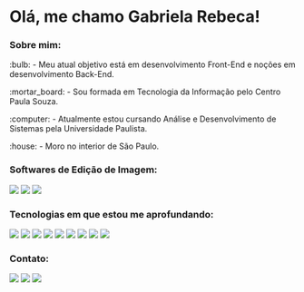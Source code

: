 <h1>Olá, me chamo Gabriela Rebeca!</h1>

<h3>Sobre mim:</h3>
<p>:bulb: - Meu atual objetivo está em desenvolvimento Front-End e noções em desenvolvimento Back-End.</p>
<p>:mortar_board: - Sou formada em Tecnologia da Informação pelo Centro Paula Souza.</p> 
<p>:computer: - Atualmente estou cursando Análise e Desenvolvimento de Sistemas pela Universidade Paulista.</p> 
<p>:house: - Moro no interior de São Paulo.</p> 

<h3>Softwares de Edição de Imagem:</h3>
<div>
<img src="https://img.shields.io/badge/Adobe%20Illustrator-FF9A00?style=for-the-badge&logo=adobe%20illustrator&logoColor=white"/>
<img src="https://img.shields.io/badge/Adobe%20Photoshop-31A8FF?style=for-the-badge&logo=Adobe%20Photoshop&logoColor=black"/>
<img src="https://img.shields.io/badge/Canva-%2300C4CC.svg?&style=for-the-badge&logo=Canva&logoColor=white"/>
</div>

<h3>Tecnologias em que estou me aprofundando:</h3>
<div>
<img src="https://img.shields.io/badge/CSS3-1572B6?style=for-the-badge&logo=css3&logoColor=white"/> <!--css3-->
<img src="https://img.shields.io/badge/HTML5-E34F26?style=for-the-badge&logo=html5&logoColor=white"/> <!--html5-->
<img src="https://img.shields.io/badge/JavaScript-323330?style=for-the-badge&logo=javascript&logoColor=F7DF1E"/> <!--javascript-->
<img src="https://img.shields.io/badge/React-20232A?style=for-the-badge&logo=react&logoColor=61DAFB"/> <!--react-->
<img src="https://img.shields.io/badge/PHP-777BB4?style=for-the-badge&logo=php&logoColor=white"/> <!--php-->
<img src="https://img.shields.io/badge/C-00599C?style=for-the-badge&logo=c&logoColor=white"/> <!--C-->
<img src="https://img.shields.io/badge/C%23-239120?style=for-the-badge&logo=c-sharp&logoColor=white"/> <!--C#-->
<img src="https://img.shields.io/badge/TypeScript-007ACC?style=for-the-badge&logo=typescript&logoColor=white"/> <!--typescript-->
<img src="https://img.shields.io/badge/Wordpress-21759B?style=for-the-badge&logo=wordpress&logoColor=white"/> <!--wordpress-->
</div>

<h3>Contato:</h3>
<div>
<a href = "https://wa.me/15981027198"><img loading="lazy" src="https://img.shields.io/badge/WhatsApp-25D366?style=for-the-badge&logo=whatsapp&logoColor=white" target="_blank"></a> <!--whatsapp-->
<a href = "mailto:gabirmsoares@gmail.com"><img loading="lazy" src="https://img.shields.io/badge/Gmail-D14836?style=for-the-badge&logo=gmail&logoColor=white" target="_blank"></a> <!--gmail-->
<a href = "https://www.linkedin.com/in/gabsmart" target="_blank"><img loading="lazy" src="https://img.shields.io/badge/-LinkedIn-%230077B5?style=for-the-badge&logo=linkedin&logoColor=white" target="_blank"></a> <!--linkedin-->
</div>

<!--lista de imagens: https://github.com/alexandresanlim/Badges4-README.md-Profile#-static-->
<!--guia markdown: https://docs.github.com/pt/get-started/writing-on-github/getting-started-with-writing-and-formatting-on-github/basic-writing-and-formatting-syntax#hiding-content-with-comments-->
<!--guia markdown: https://docs.pipz.com/central-de-ajuda/learning-center/guia-basico-de-markdown#open-->

